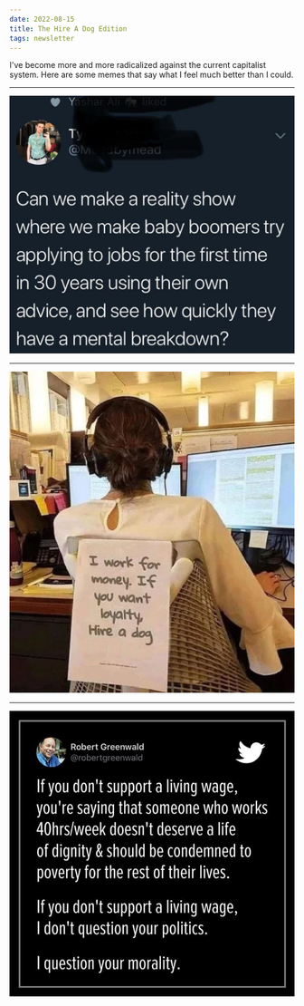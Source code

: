```yaml
---
date: 2022-08-15
title: The Hire A Dog Edition
tags: newsletter
---
```


I've become more and more radicalized against the current capitalist system. Here are some memes that say what I feel much better than I could.

---

![boomeradvice.png](https://raw.githubusercontent.com/muneer78/muneer78.github.io/master/images/boomeradvice.png)

---

![loyalty.jpeg](https://raw.githubusercontent.com/muneer78/muneer78.github.io/master/images/loyalty.jpeg)

---

![livingwage.jpeg](https://raw.githubusercontent.com/muneer78/muneer78.github.io/master/images/livingwage.jpeg)
